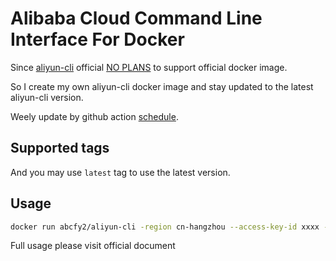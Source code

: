 # Alibaba Cloud Command Line Interface For Docker

Since [aliyun-cli](https://github.com/aliyun/aliyun-cli) official [NO PLANS](https://github.com/aliyun/aliyun-cli/issues/257) to support official docker image.

So I create my own aliyun-cli docker image and stay updated to the latest aliyun-cli version.

Weely update by github action [schedule](https://docs.github.com/en/actions/learn-github-actions/events-that-trigger-workflows#scheduled-events).

## Supported tags

And you may use `latest` tag to use the latest version.

## Usage

```sh
docker run abcfy2/aliyun-cli -region cn-hangzhou --access-key-id xxxx --access-key-secret xxxx ...
```

Full usage please visit official document
